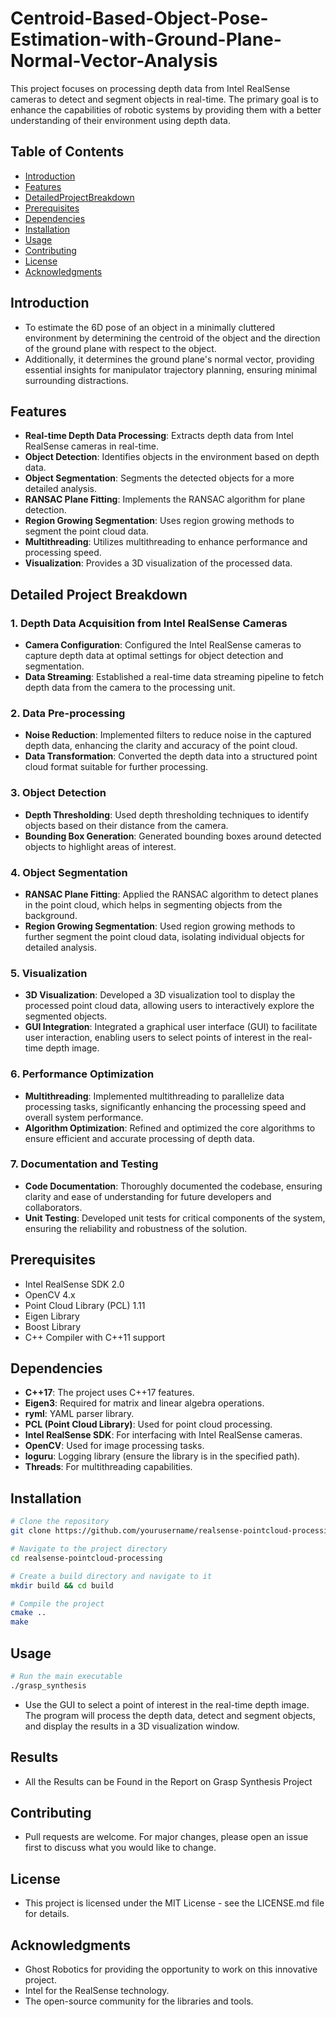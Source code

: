 # Centroid-Based-Object-Pose-Estimation-with-Ground-Plane-Normal-Vector-Analysis

This project focuses on processing depth data from Intel RealSense cameras to detect and segment objects in real-time. The primary goal is to enhance the capabilities of robotic systems by providing them with a better understanding of their environment using depth data.

## Table of Contents
- [Introduction](#introduction)
- [Features](#features)
- [DetailedProjectBreakdown](#Detailed_Project_Breakdown)
- [Prerequisites](#prerequisites)
- [Dependencies](#dependencies)
- [Installation](#installation)
- [Usage](#usage)
- [Contributing](#contributing)
- [License](#license)
- [Acknowledgments](#acknowledgments)

## Introduction
- To estimate the 6D pose of an object in a minimally cluttered environment by determining the centroid of the object and the direction of the ground plane with respect to the object.
- Additionally, it determines the ground plane's normal vector, providing essential insights for manipulator trajectory planning, ensuring minimal surrounding distractions.

## Features
- **Real-time Depth Data Processing**: Extracts depth data from Intel RealSense cameras in real-time.
- **Object Detection**: Identifies objects in the environment based on depth data.
- **Object Segmentation**: Segments the detected objects for a more detailed analysis.
- **RANSAC Plane Fitting**: Implements the RANSAC algorithm for plane detection.
- **Region Growing Segmentation**: Uses region growing methods to segment the point cloud data.
- **Multithreading**: Utilizes multithreading to enhance performance and processing speed.
- **Visualization**: Provides a 3D visualization of the processed data.


## Detailed Project Breakdown

### 1. Depth Data Acquisition from Intel RealSense Cameras
- **Camera Configuration**: Configured the Intel RealSense cameras to capture depth data at optimal settings for object detection and segmentation.
- **Data Streaming**: Established a real-time data streaming pipeline to fetch depth data from the camera to the processing unit.

### 2. Data Pre-processing
- **Noise Reduction**: Implemented filters to reduce noise in the captured depth data, enhancing the clarity and accuracy of the point cloud.
- **Data Transformation**: Converted the depth data into a structured point cloud format suitable for further processing.

### 3. Object Detection
- **Depth Thresholding**: Used depth thresholding techniques to identify objects based on their distance from the camera.
- **Bounding Box Generation**: Generated bounding boxes around detected objects to highlight areas of interest.

### 4. Object Segmentation
- **RANSAC Plane Fitting**: Applied the RANSAC algorithm to detect planes in the point cloud, which helps in segmenting objects from the background.
- **Region Growing Segmentation**: Used region growing methods to further segment the point cloud data, isolating individual objects for detailed analysis.

### 5. Visualization
- **3D Visualization**: Developed a 3D visualization tool to display the processed point cloud data, allowing users to interactively explore the segmented objects.
- **GUI Integration**: Integrated a graphical user interface (GUI) to facilitate user interaction, enabling users to select points of interest in the real-time depth image.

### 6. Performance Optimization
- **Multithreading**: Implemented multithreading to parallelize data processing tasks, significantly enhancing the processing speed and overall system performance.
- **Algorithm Optimization**: Refined and optimized the core algorithms to ensure efficient and accurate processing of depth data.

### 7. Documentation and Testing
- **Code Documentation**: Thoroughly documented the codebase, ensuring clarity and ease of understanding for future developers and collaborators.
- **Unit Testing**: Developed unit tests for critical components of the system, ensuring the reliability and robustness of the solution.

## Prerequisites
- Intel RealSense SDK 2.0
- OpenCV 4.x
- Point Cloud Library (PCL) 1.11
- Eigen Library
- Boost Library
- C++ Compiler with C++11 support

## Dependencies
- **C++17**: The project uses C++17 features.
- **Eigen3**: Required for matrix and linear algebra operations.
- **ryml**: YAML parser library.
- **PCL (Point Cloud Library)**: Used for point cloud processing.
- **Intel RealSense SDK**: For interfacing with Intel RealSense cameras.
- **OpenCV**: Used for image processing tasks.
- **loguru**: Logging library (ensure the library is in the specified path).
- **Threads**: For multithreading capabilities.

## Installation
```bash
# Clone the repository
git clone https://github.com/yourusername/realsense-pointcloud-processing.git

# Navigate to the project directory
cd realsense-pointcloud-processing

# Create a build directory and navigate to it
mkdir build && cd build

# Compile the project
cmake ..
make
```
## Usage

```bash
# Run the main executable
./grasp_synthesis
```

- Use the GUI to select a point of interest in the real-time depth image. The program will process the depth data, detect and segment objects, and display the results in a 3D visualization window.

## Results
- All the Results can be Found in the Report on Grasp Synthesis Project

## Contributing
- Pull requests are welcome. For major changes, please open an issue first to discuss what you would like to change.

## License
- This project is licensed under the MIT License - see the LICENSE.md file for details.

## Acknowledgments
- Ghost Robotics for providing the opportunity to work on this innovative project.
- Intel for the RealSense technology.
- The open-source community for the libraries and tools.